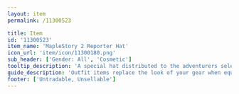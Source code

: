 ```yaml
---
layout: item
permalink: /11300523

title: Item
id: '11300523'
item_name: 'MapleStory 2 Reporter Hat'
icon_url: 'item/icon/11300180.png'
sub_header: ['Gender: All', 'Cosmetic']
tooltip_description: 'A special hat distributed to the adventurers selected as MapleStory 2 information reporters.'
guide_description: 'Outfit items replace the look of your gear when equipped.'
footer: ['Untradable, Unsellable']
---
```

